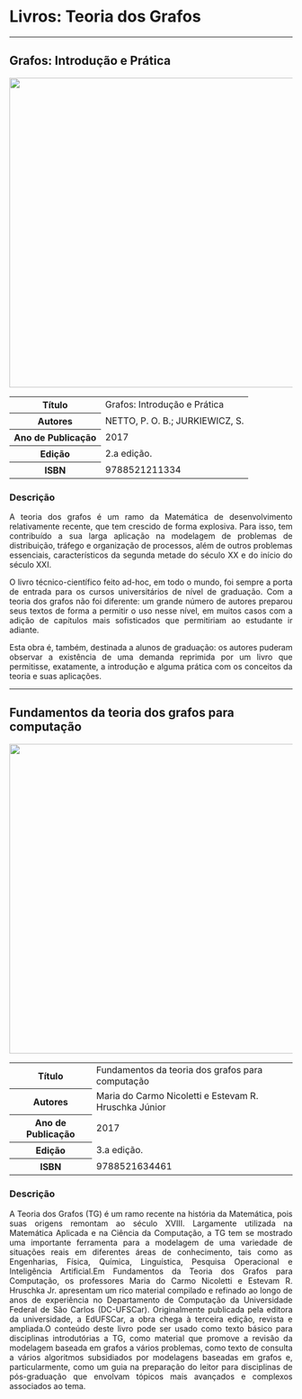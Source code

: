 # Livros: Teoria dos Grafos

<hr>

## Grafos: Introdução e Prática

<p align="center">
  <img src="https://github.com/Universidade-Livre/ciencia-da-computacao/assets/30880723/a3d8561e-bdc3-4f6f-beb1-2bd44b0fd091" width="550px">
</p>

<table align="center">
    <tr>
        <th>Título</th>
        <td>Grafos: Introdução e Prática</td>
    </tr>
    <tr>
        <th>Autores</th>
        <td>NETTO, P. O. B.; JURKIEWICZ, S. </td>
    </tr>
    <tr>
        <th>Ano de Publicação</th>
        <td>2017</td>
    </tr>
    <tr>
        <th>Edição</th>
        <td>2.a edição.</td>
    </tr>
    <tr>
        <th>ISBN</th>
        <td>9788521211334</td>
    </tr>
</table>

### Descrição

<p align="justify">
A teoria dos grafos é um ramo da Matemática de desenvolvimento relativamente recente, que tem crescido de forma explosiva. Para isso, tem contribuído a sua larga aplicação na modelagem de problemas de distribuição, tráfego e organização de processos, além de outros problemas essenciais, característicos da segunda metade do século XX e do início do século XXI.
</p>

<p align="justify">
O livro técnico-científico feito ad-hoc, em todo o mundo, foi sempre a porta de entrada para os cursos universitários de nível de graduação. Com a teoria dos grafos não foi diferente: um grande número de autores preparou seus textos de forma a permitir o uso nesse nível, em muitos casos com a adição de capítulos mais sofisticados que permitiriam ao estudante ir adiante.
</p>

<p align="justify">
Esta obra é, também, destinada a alunos de graduação: os autores puderam observar a existência de uma demanda reprimida por um livro que permitisse, exatamente, a introdução e alguma prática com os conceitos da teoria e suas aplicações.
</p>

<hr>

## Fundamentos da teoria dos grafos para computação

<p align="center">
  <img src="https://github.com/Universidade-Livre/ciencia-da-computacao/assets/30880723/4858c332-e3a7-49e7-b713-52cb684b3eb5" width="550px">
</p>

<table align="center">
    <tr>
        <th>Título</th>
        <td>Fundamentos da teoria dos grafos para computação</td>
    </tr>
    <tr>
        <th>Autores</th>
        <td> Maria do Carmo Nicoletti e Estevam R. Hruschka Júnior</td>
    </tr>
    <tr>
        <th>Ano de Publicação</th>
        <td>2017</td>
    </tr>
    <tr>
        <th>Edição</th>
        <td>3.a edição.</td>
    </tr>
    <tr>
        <th>ISBN</th>
        <td>9788521634461</td>
    </tr>
</table>

### Descrição

<p align="justify">
A Teoria dos Grafos (TG) é um ramo recente na história da Matemática, pois suas origens remontam ao século XVIII. Largamente utilizada na Matemática Aplicada e na Ciência da Computação, a TG tem se mostrado uma importante ferramenta para a modelagem de uma variedade de situações reais em diferentes áreas de conhecimento, tais como as Engenharias, Física, Química, Linguística, Pesquisa Operacional e Inteligência Artificial.Em Fundamentos da Teoria dos Grafos para Computação, os professores Maria do Carmo Nicoletti e Estevam R. Hruschka Jr. apresentam um rico material compilado e refinado ao longo de anos de experiência no Departamento de Computação da Universidade Federal de São Carlos (DC-UFSCar). Originalmente publicada pela editora da universidade, a EdUFSCar, a obra chega à terceira edição, revista e ampliada.O conteúdo deste livro pode ser usado como texto básico para disciplinas introdutórias a TG, como material que promove a revisão da modelagem baseada em grafos a vários problemas, como texto de consulta a vários algoritmos subsidiados por modelagens baseadas em grafos e, particularmente, como um guia na preparação do leitor para disciplinas de pós-graduação que envolvam tópicos mais avançados e complexos associados ao tema.
</p>
